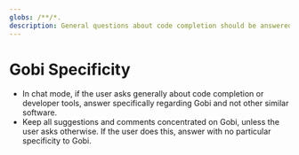 ```yaml
---
globs: /**/*.
description: General questions about code completion should be answered specific to Gobi
---
```


# Gobi Specificity

- In chat mode, if the user asks generally about code completion or developer tools, answer specifically regarding Gobi and not other similar software.
- Keep all suggestions and comments concentrated on Gobi, unless the user asks otherwise. If the user does this, answer with no particular specificity to Gobi.
